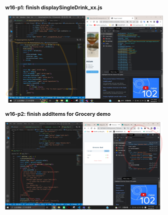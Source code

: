 ### w16-p1: finish displaySingleDrink_xx.js

![](./p1.png)

### w16-p2: finish addItems for Grocery demo

![](./p2.png)
